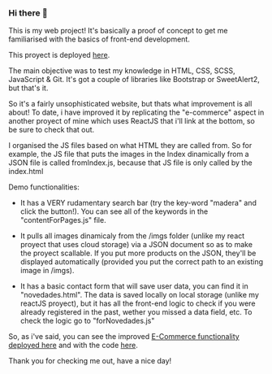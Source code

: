 ### Hi there 👋
This is my web project! It's basically a proof of concept to get me familiarised with the basics of front-end development. 

This proyect is deployed [here](https://menegol-t.github.io/StaticHTMLSCSS/).

The main objective was to test my knowledge in HTML, CSS, SCSS, JavaScript & Git. It's got a couple of libraries like Bootstrap or SweetAlert2, but that's it. 

So it's a fairly unsophisticated website, but thats what improvement is all about! To date, i have improved it by replicating the "e-commerce" aspect in another proyect of mine which uses ReactJS that i'll link at the bottom, so be sure to check that out. 

I organised the JS files based on what HTML they are called from. So for example, the JS file that puts the images in the Index dinamically from a JSON file is called fromIndex.js, because that JS file is only called by the index.html

Demo functionalities:

* It has a VERY rudamentary search bar (try the key-word "madera" and click the button!). You can see all of the keywords in the "contentForPages.js" file. 

* It pulls all images dinamicaly from the /imgs folder (unlike my react proyect that uses cloud storage) via a JSON document so as to make the proyect scallable. If you put more products on the JSON, they'll be displayed automatically (provided you put the correct path to an existing image in /imgs). 

* It has a basic contact form that will save user data, you can find it in "novedades.html". The data is saved locally on local storage (unlike my reactJS proyect), but it has all the front-end logic to check if you were already registered in the past, wether you missed a data field, etc. To check the logic go to "forNovedades.js"

So, as i've said, you can see the improved [E-Commerce functionality deployed here](https://menegol-t.github.io/Aubier-TomasMenegolReactJS/) and with the code [here](https://github.com/menegol-t/Aubier-TomasMenegolReactJS).

Thank you for checking me out, have a nice day!
